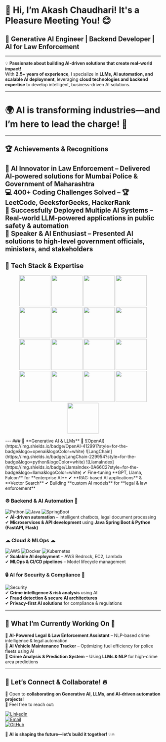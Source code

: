 # 👋 Hi, I’m Akash Chaudhari! It's a Pleasure Meeting You! 😊  
## 🚀 **Generative AI Engineer | Backend Developer | AI for Law Enforcement**  
---
💡 **Passionate about building AI-driven solutions that create real-world impact!**  
With **2.5+ years of experience**, I specialize in **LLMs, AI automation, and scalable AI deployment**, leveraging **cloud technologies and backend expertise** to develop intelligent, business-driven AI solutions.  

--- 
# 🌍 **AI is transforming industries—and I’m here to lead the charge!** 🚀  
---
## 🏆 **Achievements & Recognitions**  
🏅 **AI Innovator in Law Enforcement** – Delivered **AI-powered solutions** for **Mumbai Police & Government of Maharashtra**  
💻 **400+ Coding Challenges Solved** – 🏆 **LeetCode, GeeksforGeeks, HackerRank**  
🚀 **Successfully Deployed Multiple AI Systems** – Real-world **LLM-powered** applications in **public safety & automation**  
🎤 **Speaker & AI Enthusiast** – Presented AI solutions to **high-level government officials, ministers, and stakeholders**  
---

## 🚀 **Tech Stack & Expertise**  
<p align="center">
  <img src="https://img.shields.io/badge/-white?style=for-the-badge&logo=openai&logoColor=black" height="100">
  <img src="https://img.shields.io/badge/-white?style=for-the-badge&logo=langchain&logoColor=green" height="100">
  <img src="https://img.shields.io/badge/-white?style=for-the-badge&logo=llamaindex&logoColor=blue" height="100">
  <img src="https://img.shields.io/badge/-white?style=for-the-badge&logo=huggingface&logoColor=yellow" height="100">
  <img src="https://img.shields.io/badge/-white?style=for-the-badge&logo=tensorflow&logoColor=orange" height="100">
  <img src="https://img.shields.io/badge/-white?style=for-the-badge&logo=pytorch&logoColor=red" height="100">
  <img src="https://img.shields.io/badge/-white?style=for-the-badge&logo=fastapi&logoColor=teal" height="100">
  <img src="https://img.shields.io/badge/-white?style=for-the-badge&logo=flask&logoColor=black" height="100">
  <img src="https://img.shields.io/badge/-white?style=for-the-badge&logo=springboot&logoColor=green" height="100">
  <img src="https://img.shields.io/badge/-white?style=for-the-badge&logo=amazonaws&logoColor=orange" height="100">
  <img src="https://img.shields.io/badge/-white?style=for-the-badge&logo=docker&logoColor=blue" height="100">
  <img src="https://img.shields.io/badge/-white?style=for-the-badge&logo=kubernetes&logoColor=blue" height="100">
  <img src="https://img.shields.io/badge/-white?style=for-the-badge&logo=mongodb&logoColor=green" height="100">
  <img src="https://img.shields.io/badge/-white?style=for-the-badge&logo=mysql&logoColor=blue" height="100">
  <img src="https://img.shields.io/badge/-white?style=for-the-badge&logo=postgresql&logoColor=blue" height="100">
  <img src="https://img.shields.io/badge/-white?style=for-the-badge&logo=chromadb&logoColor=purple" height="100">
  <img src="https://img.shields.io/badge/-white?style=for-the-badge&logo=pinecone&logoColor=blue" height="100">
</p>
---
### 🧠 **Generative AI & LLMs** 🤖  
![OpenAI](https://img.shields.io/badge/OpenAI-412991?style=for-the-badge&logo=openai&logoColor=white)  ![LangChain](https://img.shields.io/badge/LangChain-229954?style=for-the-badge&logo=python&logoColor=white)  ![LlamaIndex](https://img.shields.io/badge/LlamaIndex-0A66C2?style=for-the-badge&logo=llama&logoColor=white)  
✔ Fine-tuning **GPT, Llama, Falcon** for **enterprise AI**  
✔ **RAG-based AI applications** & **Vector Search**  
✔ Building **custom AI models** for **legal & law enforcement**  

### ⚙ **Backend & AI Automation** 🔧  
![Python](https://img.shields.io/badge/Python-FFD43B?style=for-the-badge&logo=python&logoColor=black)  ![Java](https://img.shields.io/badge/Java-ED8B00?style=for-the-badge&logo=openjdk&logoColor=white)  ![SpringBoot](https://img.shields.io/badge/SpringBoot-6DB33F?style=for-the-badge&logo=spring&logoColor=white)  
✔ **AI-driven automation** – intelligent chatbots, legal document processing  
✔ **Microservices & API development** using **Java Spring Boot & Python (FastAPI, Flask)**  

### ☁ **Cloud & MLOps** ☁  
![AWS](https://img.shields.io/badge/AWS-FF9900?style=for-the-badge&logo=amazonaws&logoColor=white)  ![Docker](https://img.shields.io/badge/Docker-2496ED?style=for-the-badge&logo=docker&logoColor=white)  ![Kubernetes](https://img.shields.io/badge/Kubernetes-326CE5?style=for-the-badge&logo=kubernetes&logoColor=white)  
✔ **Scalable AI deployment** – AWS Bedrock, EC2, Lambda  
✔ **MLOps & CI/CD pipelines** – Model lifecycle management  

### 🔒 **AI for Security & Compliance** 🔐  
![Security](https://img.shields.io/badge/Security-232F3E?style=for-the-badge&logo=security&logoColor=white)  
✔ **Crime intelligence & risk analysis** using AI  
✔ **Fraud detection & secure AI architectures**  
✔ **Privacy-first AI solutions** for compliance & regulations  

---

## 🎯 **What I’m Currently Working On** 🚀  
📌 **AI-Powered Legal & Law Enforcement Assistant** – NLP-based crime intelligence & legal automation  
📌 **AI Vehicle Maintenance Tracker** – Optimizing fuel efficiency for police fleets using AI  
📌 **Crime Analysis & Prediction System** – Using **LLMs & NLP** for high-crime area predictions  

---

## 🤝 **Let’s Connect & Collaborate!** 🔥  
💼 Open to **collaborating on Generative AI, LLMs, and AI-driven automation projects**!  
📩 Feel free to reach out:  

[![LinkedIn](https://img.shields.io/badge/LinkedIn-0A66C2?style=for-the-badge&logo=linkedin&logoColor=white)](https://www.linkedin.com/in/akashchaudhari396)  
[![Email](https://img.shields.io/badge/Email-akash.jobs15@gmail.com-D14836?style=for-the-badge&logo=gmail&logoColor=white)](mailto:akash.jobs15@gmail.com)  
[![GitHub](https://img.shields.io/badge/GitHub-181717?style=for-the-badge&logo=github&logoColor=white)](https://github.com/AkashChaudhari396)  

🚀 **AI is shaping the future—let’s build it together!** 💡🔥  
